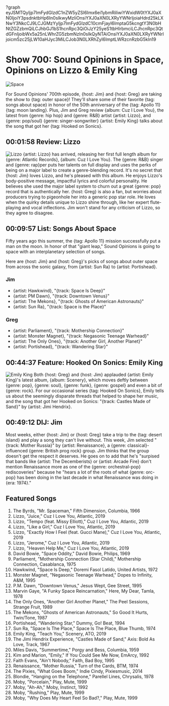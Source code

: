 ?graph eyJSMTQyIjp7ImFydGlzdC1nZW5yZSI6Imx6ei1ybmRiIiwiYWxidW0tYXJ0aXN0IjoiY3psdnktbHp6In0sIkwyMzIiOnsiYXJ0aXN0LXRyYWNrIjoiaHdrd25kLXNwY3NkcCJ9LCJGMzYyIjp7ImFydGlzdC10cmFjayI6ImptaG5kcngtY3N0bHNtZGZzbmQiLCJhbGJ1bS1hcnRpc3QiOiJzY25yeS1tbHlrbmciLCJhcnRpc3QtdGFnIjoibWx5a25nLWhrZG5zbmNzIn0sIkQyNTAiOnsiYXJ0aXN0LXRyYWNrIjoicm5zc25jLW10aHJyc3MiLCJob3N0LXRhZyI6ImptLWRzcnRzbG5kIn19

# Show 700: Sound Opinions in Space, Opinions on Lizzo & Emily King
![Space](https://sound-images.s3.amazonaws.com/images/2019/first_man.jpg)

For Sound Opinions' 700th episode, {host: Jim} and {host: Greg} are taking the show to {tag: outer space}! They'll share some of their favorite {tag: songs about space} in honor of the 50th anniversary of the {tag: Apollo 11} {tag: moon landing}. Plus, Jim and Greg review {album: Cuz I Love You}, the latest from {genre: hip hop} and {genre: R&B} artist {artist: Lizzo}, and {genre: pop/soul} {genre: singer-songwriter} {artist: Emily King} talks about the song that got her {tag: Hooked on Sonics}.

## 00:01:58  Review: Lizzo
![Lizzo](https://sound-images.s3.amazonaws.com/images/2019/Lizzo.png)
{artist: Lizzo} has arrived, releasing her first full length album for {genre: Atlantic Records}, {album: Cuz I Love You}. The {genre: R&B} singer and {genre: rap}per puts her talents on full display and uses the perks of being on a major label to create a genre-blending record. It's no secret that {host: Jim} loves Lizzo, and he's pleased with this album. He enjoys Lizzo's body-positive message, impactful lyrics and colorful personality. He believes she used the major label system to churn out a great {genre: pop} record that is authentically her. {host: Greg} is also a fan, but worries about producers trying to pigeonhole her into a generic pop star role. He loves when the quirky details unique to Lizzo shine through, like her expert flute-playing and vocal inflections. Jim won't stand for any criticism of Lizzo, so they agree to disagree.

## 00:09:57 List: Songs About Space
Fifty years ago this summer, the {tag: Apollo 11} mission successfully put a man on the moon. In honor of that "giant leap," Sound Opinions is going to space with an interplanetary selection of songs.

Here are {host: Jim} and {host: Greg}'s picks of songs about outer space from across the sonic galaxy, from {artist: Sun Ra} to {artist: Portishead}.


### Jim
- {artist: Hawkwind}, "{track: Space Is Deep}"
- {artist: PM Dawn}, "{track: Downtown Venus}"
- {artist: The Mekons}, "{track: Ghosts of American Astronauts}"
- {artist: Sun Ra}, "{track: Space is the Place}"

### Greg
-  {artist: Parliament}, "{track: Mothership Connection}"
-  {artist: Monster Magnet}, "{track: Negasonic Teenage Warhead}"
-  {artist: The Only Ones}, "{track: Another Girl, Another Planet}"
-  {artist: Portishead}, "{track: Wandering Star}"


## 00:44:37 Feature: Hooked On Sonics: Emily King
![Emily King](https://s3.amazonaws.com/sound-images/images/2019/emily%20king.jpg) 
Both {host: Greg} and {host: Jim} applauded {artist: Emily King}'s latest album, {album: Scenery}, which moves deftly between {genre: pop}, {genre: soul}, {genre: funk}, {genre: gospel} and even a bit of {genre: rock}. For our occasional series {tag: Hooked On Sonics}, Emily tells us about the seemingly disparate threads that helped to shape her music, and the song that got her Hooked on Sonics: "{track: Castles Made of Sand}" by {artist: Jimi Hendrix}.

## 00:49:12 DIJ: Jim
Most weeks, either {host: Jim} or {host: Greg} take a trip to the {tag: desert island} and play a song they can't live without. This week, Jim selected "{track: Mother Russia}" by {artist: Renaissance}, a {genre: classical}-influenced {genre: British prog rock} group. Jim thinks that the group doesn't get the respect it deserves. He goes on to add that he's "surpised that bands like {artist: The Decemberists} or {artist: Arcade Fire} don't mention Renaissance more as one of the {genre: orchestral-pop} rediscoveries" because he "hears a lot of the roots of what {genre: orc-pop} has been doing in the last decade in what Renaissance was doing in {era: 1974}."

## Featured Songs

1. The Byrds, "Mr. Spaceman," Fifth Dimension, Columbia, 1966
1. Lizzo, "Juice," Cuz I Love You, Atlantic, 2019
1. Lizzo, "Tempo (feat. Missy Elliott)," Cuz I Love You, Atlantic, 2019
1. Lizzo, "Like a Girl," Cuz I Love You, Atlantic, 2019
1. Lizzo, "Exactly How I Feel (feat. Gucci Mane)," Cuz I Love You, Atlantic, 2019
1. Lizzo, "Jerome," Cuz I Love You, Atlantic, 2019
1. Lizzo, "Heaven Help Me," Cuz I Love You, Atlantic, 2019
1. David Bowie, "Space Oddity," David Bowie, Philips, 1969
1. Parliament, "Mothership Connection (Star Child)," Mothership Connection, Casablanca, 1975
1. Hawkwind, "Space Is Deep," Doremi Fasol Latido, United Artists, 1972
1. Monster Magnet, "Negasonic Teenage Warhead," Dopes to Infinity, A&M, 1995
1. P.M. Dawn, "Downtown Venus," Jesus Wept, Gee Street, 1995
1. Marvin Gaye, "A Funky Space Reincarnation," Here, My Dear, Tamla, 1978
1. The Only Ones, "Another Girl Another Planet," The Peel Sessions, Strange Fruit, 1989
1. The Mekons, "Ghosts of American Astronauts," So Good It Hurts, Twin/Tone, 1987
1. Portishead, "Wandering Star," Dummy, Go! Beat, 1994
1. Sun Ra, "Space Is The Place," Space Is The Place, Blue Thumb, 1974
1. Emily King, "Teach You," Scenery, ATO, 2019
1. The Jimi Hendrix Experience, "Castles Made of Sand," Axis: Bold As Love, Track, 1967
1. Miles Davis, "Summertime," Porgy and Bess, Columbia, 1959
1. Kim and Marion, "Emily," If You Could See Me Now, EmArcy, 1992
1. Faith Evans, "Ain't Nobody," Faith, Bad Boy, 1995
1. Renaissance, "Mother Russia," Turn of the Cards, BTM, 1974
1. The Pixies, "What Goes Boom," Indie Cindy, Pixiesmusic, 2014
1. Blondie, "Hanging on the Telephone," Parellel Lines, Chrysalis, 1978
1. Moby, "Porcelain," Play, Mute, 1999
1. Moby, "Ah-Ah," Moby, Instinct, 1992
1. Moby, "Rushing," Play, Mute, 1999
1. Moby, "Why Does My Heart Feel So Bad?," Play, Mute, 1999
